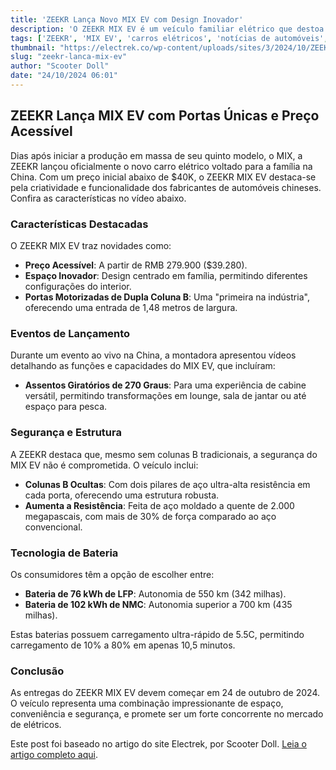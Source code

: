 ```yaml
---
title: 'ZEEKR Lança Novo MIX EV com Design Inovador'
description: 'O ZEEKR MIX EV é um veículo familiar elétrico que destoa pelas portas de dupla coluna B e preço acessível, com tecnologias avançadas.'
tags: ['ZEEKR', 'MIX EV', 'carros elétricos', 'notícias de automóveis', 'inovação']
thumbnail: "https://electrek.co/wp-content/uploads/sites/3/2024/10/ZEEKR-MIX-EV-hero.jpg?quality=82&strip=all&w=1400"
slug: "zeekr-lanca-mix-ev"
author: "Scooter Doll"
date: "24/10/2024 06:01"
---
```


## ZEEKR Lança MIX EV com Portas Únicas e Preço Acessível

Dias após iniciar a produção em massa de seu quinto modelo, o MIX, a ZEEKR lançou oficialmente o novo carro elétrico voltado para a família na China. Com um preço inicial abaixo de $40K, o ZEEKR MIX EV destaca-se pela criatividade e funcionalidade dos fabricantes de automóveis chineses. Confira as características no vídeo abaixo.

### Características Destacadas
O ZEEKR MIX EV traz novidades como:
- **Preço Acessível**: A partir de RMB 279.900 ($39.280).
- **Espaço Inovador**: Design centrado em família, permitindo diferentes configurações do interior.
- **Portas Motorizadas de Dupla Coluna B**: Uma "primeira na indústria", oferecendo uma entrada de 1,48 metros de largura.

### Eventos de Lançamento
Durante um evento ao vivo na China, a montadora apresentou vídeos detalhando as funções e capacidades do MIX EV, que incluíram:
- **Assentos Giratórios de 270 Graus**: Para uma experiência de cabine versátil, permitindo transformações em lounge, sala de jantar ou até espaço para pesca.

### Segurança e Estrutura
A ZEEKR destaca que, mesmo sem colunas B tradicionais, a segurança do MIX EV não é comprometida. O veículo inclui:
- **Colunas B Ocultas**: Com dois pilares de aço ultra-alta resistência em cada porta, oferecendo uma estrutura robusta.
- **Aumenta a Resistência**: Feita de aço moldado a quente de 2.000 megapascais, com mais de 30% de força comparado ao aço convencional.

### Tecnologia de Bateria
Os consumidores têm a opção de escolher entre:
- **Bateria de 76 kWh de LFP**: Autonomia de 550 km (342 milhas).
- **Bateria de 102 kWh de NMC**: Autonomia superior a 700 km (435 milhas).

Estas baterias possuem carregamento ultra-rápido de 5.5C, permitindo carregamento de 10% a 80% em apenas 10,5 minutos.

### Conclusão
As entregas do ZEEKR MIX EV devem começar em 24 de outubro de 2024. O veículo representa uma combinação impressionante de espaço, conveniência e segurança, e promete ser um forte concorrente no mercado de elétricos.

Este post foi baseado no artigo do site Electrek, por Scooter Doll. [Leia o artigo completo aqui](https://electrek.co/2024/10/23/zeekr-launches-mix-ev-with-unique-double-b-pillar-doors-and-priced-below-40k-video/).